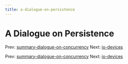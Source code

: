```yaml
---
title: a-dialogue-on-persistence
---
```


# A Dialogue on Persistence

Prev:
[summary-dialogue-on-concurrency](summary-dialogue-on-concurrency.md)
Next: [io-devices](io-devices.md)

Prev:
[summary-dialogue-on-concurrency](summary-dialogue-on-concurrency.md)
Next: [io-devices](io-devices.md)
